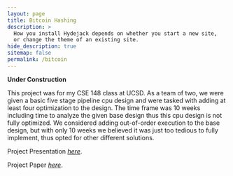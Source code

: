 ```yaml
---
layout: page
title: Bitcoin Hashing
description: >
  How you install Hydejack depends on whether you start a new site,
  or change the theme of an existing site.
hide_description: true
sitemap: false
permalink: /bitcoin
---
```


**Under Construction**

This project was for my CSE 148 class at UCSD. As a team of two, we were given a basic five stage pipeline cpu design and were tasked with adding at least four optimization to the design. The time frame was 10 weeks including time to analyze the given base design thus this cpu design is not fully optimized. We considered adding out-of-order execution to the base design, but with only 10 weeks we believed it was just too tedious to fully implement, thus opted for other different solutions.

Project Presentation *[here](https://docs.google.com/presentation/d/1Gu_lHgepVhmzd-aFqks3AUkmhkOy-SfV8bvoyNtcZ04/edit?usp=sharing)*.

Project Paper *[here](/projects/assets/files/cpu_paper.pdf)*.
